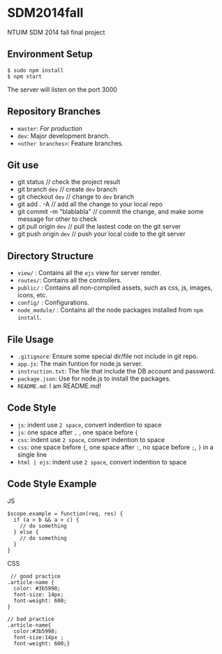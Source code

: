SDM2014fall
=================

NTUIM SDM 2014 fall final project

Environment Setup
-----------------

```
$ sudo npm install
$ npm start
```

The server will listen on the port 3000

Repository Branches
-------------------
* `master`: *For production*
* `dev`: Major development branch.
* `<other branches>`: Feature branches.

Git use
-------------------
* git status // check the project result
* git branch `dev` // create `dev` branch
* git checkout `dev` // change to `dev` branch
* git add . -A // add all the change to your local repo
* git commit -m "blablabla" // commit the change, and make some message for other to check
* git pull origin `dev` // pull the lastest code on the git server
* git push origin `dev` // push your local code to the git server

Directory Structure
-------------------
* `view/` : Contains all the `ejs` view for server render.
* `routes/`: Contains all the controllers.
* `public/` : Contains all non-compiled assets, such as css, js, images, icons, etc.
* `config/` : Configurations.
* `node_module/` : Contains all the node packages installed from `npm install`.

File Usage
-------------------
* `.gitignore`: Ensure some special dir/file not include in git repo.
* `app.js`: The main funtion for node.js server.
* `instruction.txt`: The file that include the DB account and password.
* `package.json`: Use for node.js to install the packages.
* `README.md`: I am README.md!

Code Style
-------------------
* `js`: indent use `2 space`, convert indention to space
* `js`: one space after `,` , one space before `{`
* `css`: indent use `2 space`, convert indention to space
* `css`: one space before `{`, one space after `:`, no space before `;`, `}` in a single line
* `html | ejs`: indent use `2 space`, convert indention to space

Code Style Example
-------------------
JS
```
$scope.example = function(req, res) {
  if (a > b && a > c) {
    // do something
  } else {
    // do something
  }
}
```

CSS
```
 // good practice
.article-name {
  color: #3b5998;
  font-size: 14px;
  font-weight: 600;
}

// bad practice
.article-name{
  color:#3b5998;
  font-size:14px ;
  font-weight: 600;}
```
